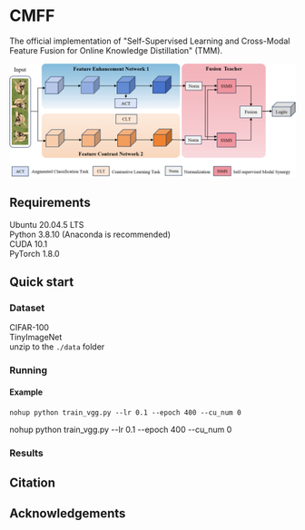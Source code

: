 # CMFF
The official implementation of "Self-Supervised Learning and Cross-Modal Feature Fusion for Online Knowledge Distillation" (TMM).  <br>

![image](https://github.com/Coralmss/CMFF/blob/main/method.png) <br>

## Requirements
Ubuntu 20.04.5 LTS  <br>
Python 3.8.10 (Anaconda is recommended)  <br>
CUDA 10.1  <br>
PyTorch 1.8.0  <br>


## Quick start
### Dataset
CIFAR-100  <br>
TinyImageNet <br>
unzip to the <code>./data</code> folder<br>
### Running
#### Example
<code>nohup python train_vgg.py --lr 0.1  --epoch 400  --cu_num 0  </code>
<html>
      <head>
        nohup python train_vgg.py --lr 0.1  --epoch 400  --cu_num 0
      </head>
    </html>

### Results



## Citation


## Acknowledgements
